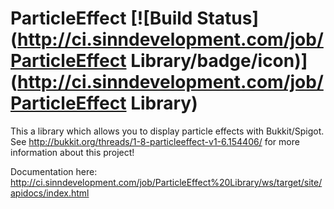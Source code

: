 ParticleEffect [![Build Status](http://ci.sinndevelopment.com/job/ParticleEffect Library/badge/icon)](http://ci.sinndevelopment.com/job/ParticleEffect Library)
==============

This a library which allows you to display particle effects with Bukkit/Spigot. See http://bukkit.org/threads/1-8-particleeffect-v1-6.154406/ for more information about this project!

Documentation here: http://ci.sinndevelopment.com/job/ParticleEffect%20Library/ws/target/site/apidocs/index.html

